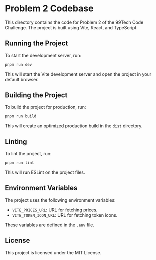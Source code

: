 # Problem 2 Codebase

This directory contains the code for Problem 2 of the 99Tech Code Challenge. The project is built using Vite, React, and TypeScript.

## Running the Project

To start the development server, run:

```bash
pnpm run dev
```

This will start the Vite development server and open the project in your default browser.

## Building the Project

To build the project for production, run:

```bash
pnpm run build
```

This will create an optimized production build in the `dist` directory.

## Linting

To lint the project, run:

```bash
pnpm run lint
```

This will run ESLint on the project files.

## Environment Variables

The project uses the following environment variables:

- `VITE_PRICES_URL`: URL for fetching prices.
- `VITE_TOKEN_ICON_URL`: URL for fetching token icons.

These variables are defined in the `.env` file.

## License

This project is licensed under the MIT License.
